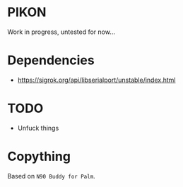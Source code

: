 # PIKON

Work in progress, untested for now...

# Dependencies
- https://sigrok.org/api/libserialport/unstable/index.html

# TODO
- Unfuck things

# Copything
Based on `N90 Buddy for Palm`.
